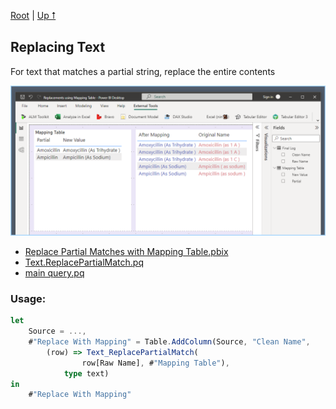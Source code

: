 [Root](https://github.com/ninmonkey/ninMonkQuery-examples) | [Up ⭡](./..)

## Replacing Text

For text that matches a partial string, replace the entire contents

![screenshot](./img/Replacements%20using%20Mapping%20Table.png)

- [Replace Partial Matches with Mapping Table.pbix](./Replacements%20using%20Mapping%20Table.pbix)
- [Text.ReplacePartialMatch.pq](./pq/Replacements%20using%20Mapping%20Table.function%20-%20Text.ReplacePartialMatches.pq)
- [main query.pq](./pq/Replacements%20using%20Mapping%20Table.query%20-%20main.pq)
<!-- - [mapping table.pq](./pq/Replacements%20using%20Mapping%20Table.query%20-%20mapping%20table.pq) -->

### Usage:

```typescript
let
    Source = ...,
    #"Replace With Mapping" = Table.AddColumn(Source, "Clean Name",
        (row) => Text_ReplacePartialMatch(
                row[Raw Name], #"Mapping Table"),
            type text)
in
    #"Replace With Mapping"
```

<!--

- [Text.ReplacePartialMatch.pq](./pq/Text.ReplacePartialMatch.pq)
- [Report.pbix](https://github.com/ninmonkey/ninMonkQuery-examples/blob/main/misc/Replacements%20using%20Mapping%20Table.pbix?raw=true) 
- ![Text.ReplacePartialMatch.mp4](./img/Text.ReplacePartialMatch.mp4)
-->

<!--
- [Report.pbix](./Replacements%20using%20Mapping%20Table.pbix) -->


<!-- https://user-images.githubusercontent.com/3892031/191777597-0dbda18e-dcf0-4915-84b6-7e5cf7129332.mp4
 -->


<!-- markdown mp4 on github only show if it's a bare url, or, if it's in a bug report issue, but not readme file.  -->
<!-- ![img func vid](./img/Text.ReplacePartialMatch.mp4) -->

